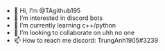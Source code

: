 - 👋 Hi, I’m @TAgithub195
- 👀 I’m interested in discord bots
- 🌱 I’m currently learning c++/python
- 💞️ I’m looking to collaborate on uhh no one
- 📫 How to reach me discord: TrungAnh1905#3239

<!---
TAgithub195/TAgithub195 is a ✨ special ✨ repository because its `README.md` (this file) appears on your GitHub profile.
You can click the Preview link to take a look at your changes.
--->
